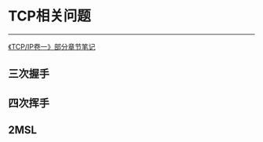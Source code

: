 # TCP相关问题

-----------------------------------

[《TCP/IP卷一》部分章节笔记](FIXME)

## 三次握手

## 四次挥手

## 2MSL